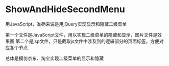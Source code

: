 # ShowAndHideSecondMenu
用JavaScript，准确来说是用jQuery实现显示和隐藏二级菜单

第一个文件是JavaScript文件，用以实现二级菜单的隐藏和显示，图片文件是效果图
第二个是jsp文件，只是截取js文件中涉及到的逻辑部分的页面标签，方便对应各个节点

总体是模仿京东、淘宝实现二级菜单的显示和隐藏
